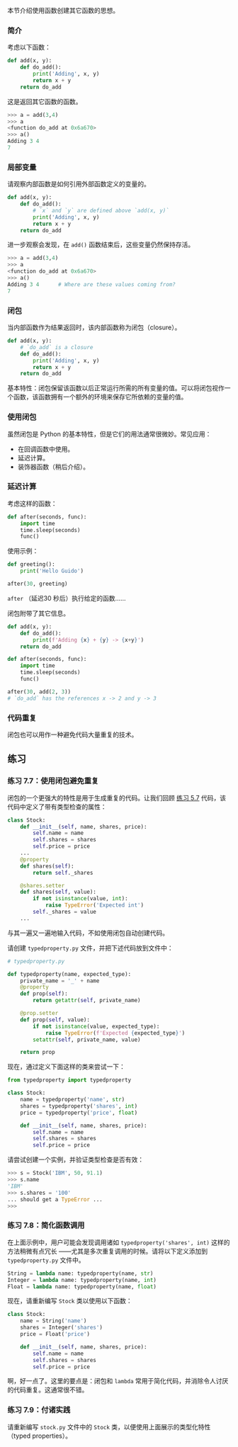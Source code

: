 

本节介绍使用函数创建其它函数的思想。

### 简介

考虑以下函数：

```python
def add(x, y):
    def do_add():
        print('Adding', x, y)
        return x + y
    return do_add
```

这是返回其它函数的函数。

```python
>>> a = add(3,4)
>>> a
<function do_add at 0x6a670>
>>> a()
Adding 3 4
7
```

### 局部变量

请观察内部函数是如何引用外部函数定义的变量的。

```python
def add(x, y):
    def do_add():
        # `x` and `y` are defined above `add(x, y)`
        print('Adding', x, y)
        return x + y
    return do_add
```

进一步观察会发现，在 `add()` 函数结束后，这些变量仍然保持存活。

```python
>>> a = add(3,4)
>>> a
<function do_add at 0x6a670>
>>> a()
Adding 3 4      # Where are these values coming from?
7
```

### 闭包

当内部函数作为结果返回时，该内部函数称为闭包（closure）。

```python
def add(x, y):
    # `do_add` is a closure
    def do_add():
        print('Adding', x, y)
        return x + y
    return do_add
```

基本特性：闭包保留该函数以后正常运行所需的所有变量的值。可以将闭包视作一个函数，该函数拥有一个额外的环境来保存它所依赖的变量的值。

### 使用闭包

虽然闭包是 Python 的基本特性，但是它们的用法通常很微妙。常见应用：

* 在回调函数中使用。
* 延迟计算。
* 装饰器函数（稍后介绍）。

### 延迟计算

考虑这样的函数：

```python
def after(seconds, func):
    import time
    time.sleep(seconds)
    func()
```

使用示例：

```python
def greeting():
    print('Hello Guido')

after(30, greeting)
```

`after` （延迟30 秒后）执行给定的函数......

闭包附带了其它信息。

```python
def add(x, y):
    def do_add():
        print(f'Adding {x} + {y} -> {x+y}')
    return do_add

def after(seconds, func):
    import time
    time.sleep(seconds)
    func()

after(30, add(2, 3))
# `do_add` has the references x -> 2 and y -> 3
```

### 代码重复

闭包也可以用作一种避免代码大量重复的技术。

## 练习

### 练习 7.7：使用闭包避免重复

闭包的一个更强大的特性是用于生成重复的代码。让我们回顾 [练习 5.7](../05_Object_model/02_Classes_encapsulation) 代码，该代码中定义了带有类型检查的属性：

```python
class Stock:
    def __init__(self, name, shares, price):
        self.name = name
        self.shares = shares
        self.price = price
    ...
    @property
    def shares(self):
        return self._shares

    @shares.setter
    def shares(self, value):
        if not isinstance(value, int):
            raise TypeError('Expected int')
        self._shares = value
    ...
```

与其一遍又一遍地输入代码，不如使用闭包自动创建代码。

请创建 `typedproperty.py` 文件，并把下述代码放到文件中：

```python
# typedproperty.py

def typedproperty(name, expected_type):
    private_name = '_' + name
    @property
    def prop(self):
        return getattr(self, private_name)

    @prop.setter
    def prop(self, value):
        if not isinstance(value, expected_type):
            raise TypeError(f'Expected {expected_type}')
        setattr(self, private_name, value)

    return prop
```

现在，通过定义下面这样的类来尝试一下：

```python
from typedproperty import typedproperty

class Stock:
    name = typedproperty('name', str)
    shares = typedproperty('shares', int)
    price = typedproperty('price', float)

    def __init__(self, name, shares, price):
        self.name = name
        self.shares = shares
        self.price = price
```

请尝试创建一个实例，并验证类型检查是否有效：

```python
>>> s = Stock('IBM', 50, 91.1)
>>> s.name
'IBM'
>>> s.shares = '100'
... should get a TypeError ...
>>>
```

### 练习 7.8：简化函数调用

在上面示例中，用户可能会发现调用诸如 `typedproperty('shares', int)` 这样的方法稍微有点冗长 ——尤其是多次重复调用的时候。请将以下定义添加到 `typedproperty.py` 文件中。

```python
String = lambda name: typedproperty(name, str)
Integer = lambda name: typedproperty(name, int)
Float = lambda name: typedproperty(name, float)
```

现在，请重新编写  `Stock`  类以使用以下函数：

```python
class Stock:
    name = String('name')
    shares = Integer('shares')
    price = Float('price')

    def __init__(self, name, shares, price):
        self.name = name
        self.shares = shares
        self.price = price
```

啊，好一点了。这里的要点是：闭包和 `lambda` 常用于简化代码，并消除令人讨厌的代码重复。这通常很不错。

### 练习 7.9：付诸实践

请重新编写  `stock.py` 文件中的 `Stock` 类，以便使用上面展示的类型化特性（typed properties）。
